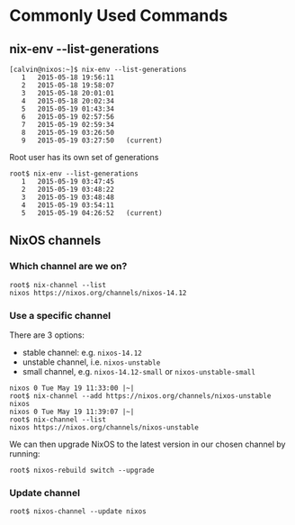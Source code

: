 # Commonly Used Commands

## nix-env --list-generations

```
[calvin@nixos:~]$ nix-env --list-generations
   1   2015-05-18 19:56:11
   2   2015-05-18 19:58:07
   3   2015-05-18 20:01:01
   4   2015-05-18 20:02:34
   5   2015-05-19 01:43:34
   6   2015-05-19 02:57:56
   7   2015-05-19 02:59:34
   8   2015-05-19 03:26:50
   9   2015-05-19 03:27:50   (current)
```

Root user has its own set of generations

```
root$ nix-env --list-generations
   1   2015-05-19 03:47:45
   2   2015-05-19 03:48:22
   3   2015-05-19 03:48:48
   4   2015-05-19 03:54:11
   5   2015-05-19 04:26:52   (current)
```

## NixOS channels

### Which channel are we on?

```
root$ nix-channel --list
nixos https://nixos.org/channels/nixos-14.12
```

### Use a specific channel

There are 3 options:

* stable channel: e.g. `nixos-14.12`
* unstable channel, i.e. `nixos-unstable`
* small channel, e.g. `nixos-14.12-small` or `nixos-unstable-small`

```
nixos 0 Tue May 19 11:33:00 |~|
root$ nix-channel --add https://nixos.org/channels/nixos-unstable nixos
nixos 0 Tue May 19 11:39:07 |~|
root$ nix-channel --list
nixos https://nixos.org/channels/nixos-unstable
```

We can then upgrade NixOS to the latest version in our chosen channel by running:

```
root$ nixos-rebuild switch --upgrade
```

### Update channel

```
root$ nixos-channel --update nixos
```

